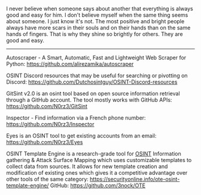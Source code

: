 
I never believe when someone says about another that everything is always good and easy for him. I don't believe myself when the same thing seems about someone. I just know it's not. The most positive and bright people always have more scars in their souls and on their hands than on the same hands of fingers. That is why they shine so brightly for others. They are good and easy.

----

Autoscraper - A Smart, Automatic, Fast and Lightweight Web Scraper for Python: https://github.com/alirezamika/autoscraper

OSINT Discord resources that may be useful for searching or pivotting on Discord: https://github.com/Dutchosintguy/OSINT-Discord-resources

GitSint v2.0 is an osint tool based on open source information retrieval through a GitHub account. The tool mostly works with GitHub APIs: https://github.com/N0rz3/GitSint

Inspector - Find information via a French phone number: https://github.com/N0rz3/Inspector

Eyes is an OSINT tool to get existing accounts from an email: https://github.com/N0rz3/Eyes

OSINT Template Engine is a research-grade tool for [OSINT](https://securityonline.info/phoneinfoga/) Information gathering & Attack Surface Mapping which uses customizable templates to collect data from sources. It allows for new template creation and modification of existing ones which gives it a competitive advantage over other tools of the same category: https://securityonline.info/ote-osint-template-engine/
GitHub: https://github.com/3nock/OTE




